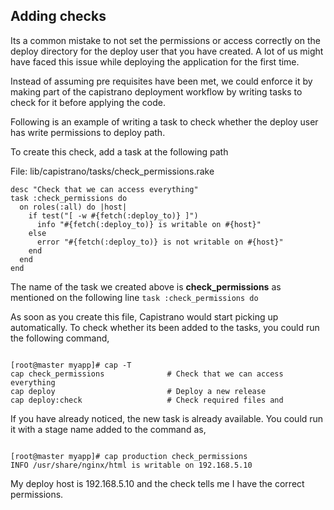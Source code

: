 ## Adding checks

Its a common mistake to not set the permissions or access correctly on the deploy directory for the deploy user that you have created.  A lot of us might have faced this issue while deploying the application for the first time.

Instead of assuming  pre requisites have been met, we could enforce it by making part of the capistrano deployment workflow by writing tasks to check for it before applying the code.  

Following is an example of writing a task to check whether the deploy user has write permissions to deploy path.

To create this check, add a task at the following path

File: lib/capistrano/tasks/check_permissions.rake

```
desc "Check that we can access everything"
task :check_permissions do
  on roles(:all) do |host|
    if test("[ -w #{fetch(:deploy_to)} ]")
      info "#{fetch(:deploy_to)} is writable on #{host}"
    else
      error "#{fetch(:deploy_to)} is not writable on #{host}"
    end
  end
end

```

The name of the task we created above is **check_permissions** as mentioned on the following line
``` task :check_permissions do ```


As soon as you create this file, Capistrano would start picking up automatically. To check whether its been added to the tasks, you could run the following command,

```

[root@master myapp]# cap -T
cap check_permissions              # Check that we can access everything
cap deploy                         # Deploy a new release
cap deploy:check                   # Check required files and

```

If you have already noticed, the new task is already available.  You could run it with a stage name added to the command  as,

```

[root@master myapp]# cap production check_permissions
INFO /usr/share/nginx/html is writable on 192.168.5.10

````

My deploy host is 192.168.5.10 and the check tells me I have the correct permissions.
